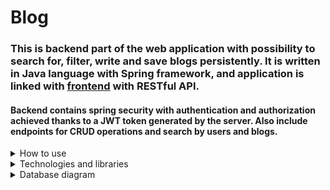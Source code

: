 # Blog


### This is backend part of the web application with possibility to search for, filter, write and save blogs persistently. It is written in Java language with Spring framework, and application is linked with [frontend](https://github.com/brankovitorovic/blog-frontend) with RESTful API.

#### Backend contains spring security with authentication and authorization achieved thanks to a JWT token generated by the server. Also include endpoints for CRUD operations and search by users and blogs.

<details>
  <summary>How to use</summary>
  
#### Download the code and import in desired IDE,then in file src/main/resources/application.properties change parametars for database and run it.
</details>

<details>
  <summary>Technologies and libraries</summary>
  <br />
  
 1. Java with Spring boot framework
 2. MySql database
 3. Lombok library
 4. Javax validation
 5. Mapstruct
 6. Java JWT
</details>

<details>
  <summary>Database diagram</summary>
  <br />
  
  <img src="Blog/src/main/resources/static/screenshots/databaseDiagram.png">
  
</details>
